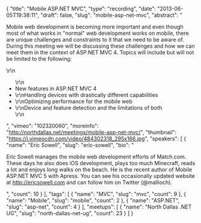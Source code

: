 {
  "title": "Mobile ASP.NET MVC",
  "type": "recording",
  "date": "2013-06-05T19:38:11",
  "draft": false,
  "slug": "mobile-asp-net-mvc",
  "abstract": "<p>Mobile web development is becoming more important and even though most of what works in \"normal\" web development works on mobile, there are unique challenges and constraints to it that we need to be aware of. During this meeting we will be discussing these challenges and how we can meet them in the context of ASP.NET MVC 4. Topics will include but will not be limited to the following:</p>\r\n<ul>\r\n<li>New features in ASP.NET MVC 4</li><li>\r\nHandling devices with drastically different capabilities</li><li>\r\nOptimizing performance for the mobile web</li><li>\r\nDevice and feature detection and the limitations of both</li>\r\n</ul>",
  "vimeo": "102320060",
  "moreinfo": "http://northdallas.net/meetings/mobile-asp-net-mvc/",
  "thumbnail": "https://i.vimeocdn.com/video/484302318_295x166.jpg",
  "speakers": [
    {
      "name": "Eric Sowell",
      "slug": "eric-sowell",
      "bio": "<p>Eric Sowell manages the mobile web development efforts of Match.com. These days he also does iOS development, plays too much Minecraft, reads a lot and enjoys long walks on the beach. He is the recent author of Mobile ASP.NET MVC 5 with Apress. You can see his occasionally updated website at http://ericsowell.com and can follow him on Twitter (@mallioch).</p>",
      "count": 10
    }
  ],
  "tags": [
    {
      "name": "MVC",
      "slug": "mvc",
      "count": 9
    },
    {
      "name": "Mobile",
      "slug": "mobile",
      "count": 2
    },
    {
      "name": "ASP.NET",
      "slug": "asp-net",
      "count": 4
    }
  ],
  "meetups": [
    {
      "name": "North Dallas .NET UG",
      "slug": "north-dallas-net-ug",
      "count": 23
    }
  ]
}